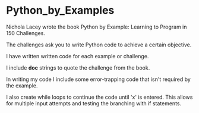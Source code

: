 # Python_by_Examples

Nichola Lacey wrote the book Python by Example: Learning to Program in 150 Challenges.

The challenges ask you to write Python code to achieve a certain objective.

I have written written code for each example or challenge.

I include __doc__ strings to quote the challenge from the book.

In writing my code I include some error-trapping code that isn't required by the example.

I also create while loops to continue the code until 'x' is entered. This allows for multiple input attempts and testing the branching with if statements.


